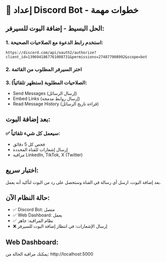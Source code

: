 # 🤖 إعداد Discord Bot - خطوات مهمة

## الحل البسيط - إضافة البوت للسيرفر:

### 1. استخدم رابط الدعوة مع الصلاحيات الصحيحة:
```
https://discord.com/api/oauth2/authorize?client_id=1396941867761008731&permissions=274877908992&scope=bot
```

### 2. اختر السيرفر المطلوب من القائمة

### 3. الصلاحيات المطلوبة (ستظهر تلقائياً):
- Send Messages (إرسال الرسائل)
- Embed Links (إرسال روابط مدمجة)
- Read Message History (قراءة تاريخ الرسائل)

## بعد إضافة البوت:

### ✅ سيعمل كل شيء تلقائياً:
- فحص كل 5 دقائق
- إرسال إشعارات للقناة المحددة 
- مراقبة LinkedIn, TikTok, X (Twitter)

## اختبار سريع:
بعد إضافة البوت، ارسل أي رسالة في القناة وستحصل على رد من البوت لتأكيد أنه يعمل.

## حالة النظام الآن:
- ✅ Discord Bot: متصل 
- ✅ Web Dashboard: يعمل
- ✅ نظام المراقبة: جاهز
- ❌ إرسال الإشعارات: في انتظار إضافة البوت للسيرفر

## Web Dashboard:
يمكنك مراقبة الحالة من: http://localhost:5000